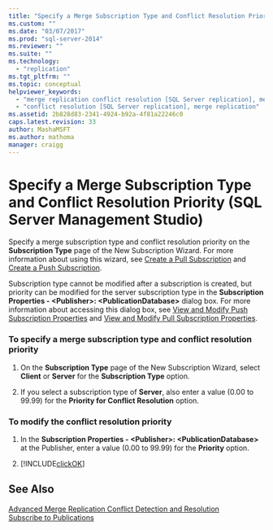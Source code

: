 ```yaml
---
title: "Specify a Merge Subscription Type and Conflict Resolution Priority (SQL Server Management Studio) | Microsoft Docs"
ms.custom: ""
ms.date: "03/07/2017"
ms.prod: "sql-server-2014"
ms.reviewer: ""
ms.suite: ""
ms.technology: 
  - "replication"
ms.tgt_pltfrm: ""
ms.topic: conceptual
helpviewer_keywords: 
  - "merge replication conflict resolution [SQL Server replication], merge subscription resolvers"
  - "conflict resolution [SQL Server replication], merge replication"
ms.assetid: 2b828d83-2341-4924-b92a-4f81a22246c0
caps.latest.revision: 33
author: MashaMSFT
ms.author: mathoma
manager: craigg
---
```

# Specify a Merge Subscription Type and Conflict Resolution Priority (SQL Server Management Studio)
  Specify a merge subscription type and conflict resolution priority on the **Subscription Type** page of the New Subscription Wizard. For more information about using this wizard, see [Create a Pull Subscription](create-a-pull-subscription.md) and [Create a Push Subscription](create-a-push-subscription.md).  
  
 Subscription type cannot be modified after a subscription is created, but priority can be modified for the server subscription type in the **Subscription Properties - \<Publisher>: \<PublicationDatabase>** dialog box. For more information about accessing this dialog box, see [View and Modify Push Subscription Properties](view-and-modify-push-subscription-properties.md) and [View and Modify Pull Subscription Properties](view-and-modify-pull-subscription-properties.md).  
  
### To specify a merge subscription type and conflict resolution priority  
  
1.  On the **Subscription Type** page of the New Subscription Wizard, select **Client** or **Server** for the **Subscription Type** option.  
  
2.  If you select a subscription type of **Server**, also enter a value (0.00 to 99.99) for the **Priority for Conflict Resolution** option.  
  
### To modify the conflict resolution priority  
  
1.  In the **Subscription Properties - \<Publisher>: \<PublicationDatabase>** at the Publisher, enter a value (0.00 to 99.99) for the **Priority** option.  
  
2.  [!INCLUDE[clickOK](../../includes/clickok-md.md)]  
  
## See Also  
 [Advanced Merge Replication Conflict Detection and Resolution](merge/advanced-merge-replication-conflict-detection-and-resolution.md)   
 [Subscribe to Publications](subscribe-to-publications.md)  
  
  
